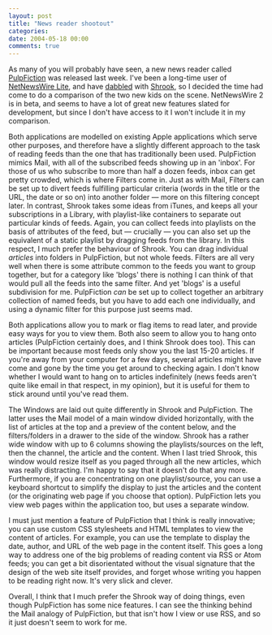 ```yaml
---
layout: post
title: "News reader shootout"
categories:
date: 2004-05-18 00:00
comments: true
---
```


<p>As many of you will probably have seen, a new news reader called <a href="http://www.freshlysqueezedsoftware.com/products/pulpfiction/">PulpFiction</a> was released last week. I've been a long-time user of <a href="http://ranchero.com/netnewswire/" title="NetNewsWire family">NetNewsWire Lite</a>, and have <a href="http://www.rousette.org.uk/blog/archives/2004/03/04/shrook-preview-2/" title="Playing with a beta of Shrook 2">dabbled</a> with <a href="http://www.fondantfancies.com/shrook/" title="Shrook 2">Shrook</a>, so I decided the time had come to do a comparison of the two new kids on the scene. NetNewsWire 2 is in beta, and seems to have a lot of great new features slated for development, but since I don't have access to it I won't include it in my comparison.</p>

<p>Both applications are modelled on existing Apple applications which serve other purposes, and therefore have a slightly different approach to the task of reading feeds than the one that has traditionally been used. PulpFiction mimics Mail, with all of the subscribed feeds showing up in an 'inbox'. For those of us who subscribe to more than half a dozen feeds, inbox can get pretty crowded, which is where Filters come in. Just as with Mail, Filters can be set up to divert feeds fulfilling particular criteria (words in the title or the URL, the date or so on) into another folder &mdash; more on this filtering concept later. In contrast, Shrook takes some ideas from iTunes, and keeps all your subscriptions in a Library, with playlist-like containers to separate out particular kinds of feeds. Again, you can collect feeds into playlists on the basis of attributes of the feed, but &mdash; crucially &mdash; you can also set up the equivalent of a static playlist by dragging feeds from the library. In this respect, I much prefer the behaviour of Shrook. You can drag individual <em>articles</em> into folders in PulpFiction, but not whole feeds. Filters are all very well when there is some attribute common to the feeds you want to group together, but for a category like 'blogs' there is nothing I can think of that would pull all the feeds into the same filter. And yet 'blogs' is a useful subdivision for me. PulpFiction <em>can</em> be set up to collect together an arbitrary collection of named feeds, but you have to add each one individually, and using a dynamic filter for this purpose just seems mad.</p><p>Both applications allow you to mark or flag items to read later, and provide easy ways for you to view them. Both also seem to allow you to hang onto articles (PulpFiction certainly does, and I think Shrook does too). This can be important because most feeds only show you the last 15-20 articles. If you're away from your computer for a few days, several articles might have come and gone by the time you get around to checking again. I don't know whether I would want to hang on to articles indefinitely (news feeds aren't quite like email in that respect, in my opinion), but it is useful for them to stick around until you've read them.</p><p>The Windows are laid out quite differently in Shrook and PulpFiction. The latter uses the Mail model of a main window divided horizontally, with the list of articles at the top and a preview of the content below, and the filters/folders in a drawer to the side of the window. Shrook has a rather wide window with up to 6 columns showing the playlists/sources on the left, then the channel, the article and the content. When I last tried Shrook, this window would resize itself as you paged through all the new articles, which was really distracting. I'm happy to say that it doesn't do that any more. Furthermore, if you are concentrating on one playlist/source, you can use a keyboard shortcut to simplify the display to just the articles and the content (or the originating web page if you choose that option). PulpFiction lets you view web pages within the application too, but uses a separate window.</p><p>I must just mention a feature of PulpFiction that I think is really innovative; you can use custom CSS stylesheets and HTML templates to view the content of articles. For example, you can use the template to display the date, author, and URL of the web page in the content itself. This goes a long way to address one of the big problems of reading content via RSS or Atom feeds; you can get a bit disorientated without the visual signature that the design of the web site itself provides, and forget whose writing you happen to be reading right now. It's very slick and clever.</p><p>Overall, I think that I much prefer the Shrook way of doing things, even though PulpFiction has some nice features. I can see the thinking behind the Mail analogy of PulpFiction, but that isn't how I view or use RSS, and so it just doesn't seem to work for me.</p>
